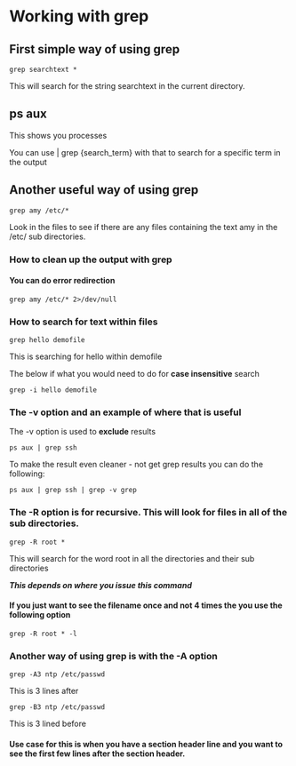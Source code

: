# Working with grep

## First simple way of using grep

	grep searchtext *

This will search for the string searchtext in the current directory.

## ps aux

This shows you processes

You can use
	| grep {search_term}
with that to search for a specific term in the output

## Another useful way of using grep

	grep amy /etc/*

Look in the files to see if there are any files containing the text amy in the /etc/ sub directories.

### How to clean up the output with grep

#### You can do error redirection

	grep amy /etc/* 2>/dev/null

### How to search for text within files

	grep hello demofile

This is searching for hello within demofile

The below if what you would need to do for **case insensitive** search

	grep -i hello demofile

### The -v option and an example of where that is useful

The -v option is used to **exclude** results

	ps aux | grep ssh

To make the result even cleaner - not get grep results you can do the following:

	ps aux | grep ssh | grep -v grep

### The -R option is for recursive. This will look for files in all of the sub directories.

	grep -R root *

This will search for the word root in all the directories and their sub directories

***This depends on where you issue this command***

#### If you just want to see the filename once and not 4 times the you use the following option

	grep -R root * -l

### Another way of using grep is with the -A option

	grep -A3 ntp /etc/passwd

This is 3 lines after

	grep -B3 ntp /etc/passwd

This is 3 lined before

#### Use case for this is when you have a section header line and you want to see the first few lines after the section header.


